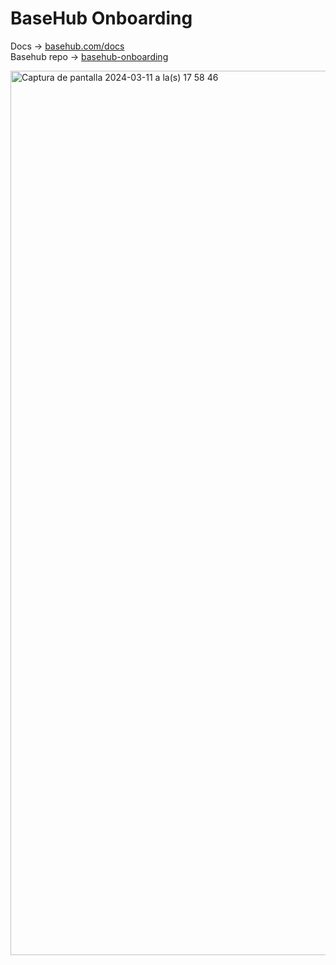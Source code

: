 # BaseHub Onboarding

Docs → [basehub.com/docs](https://basehub.com/docs) <br/>
Basehub repo → [basehub-onboarding](https://basehub.com/emapeire/onboarding/content)

<img width="1415" alt="Captura de pantalla 2024-03-11 a la(s) 17 58 46" src="https://github.com/emapeire/basehub-onboarding/assets/63935846/77f268d6-cd86-4e1c-a9ec-4cce7dfa1319">

